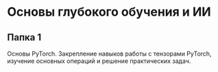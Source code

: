 # Основы глубокого обучения и ИИ

## Папка 1

Основы PyTorch. Закрепление навыков работы с тензорами PyTorch, изучение основных операций и решение практических задач.